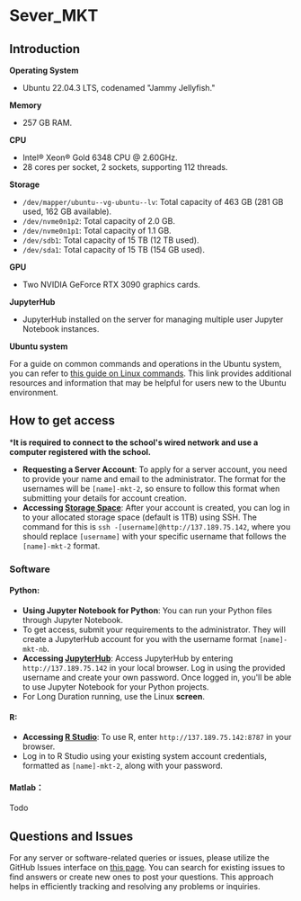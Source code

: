 # Sever_MKT

## **Introduction**

**Operating System** 

- Ubuntu 22.04.3 LTS, codenamed "Jammy Jellyfish."

**Memory**

- 257 GB RAM.

**CPU**

- Intel® Xeon® Gold 6348 CPU @ 2.60GHz.
- 28 cores per socket, 2 sockets, supporting 112 threads.

**Storage**

- `/dev/mapper/ubuntu--vg-ubuntu--lv`: Total capacity of 463 GB (281 GB used, 162 GB available).
- `/dev/nvme0n1p2`: Total capacity of 2.0 GB.
- `/dev/nvme0n1p1`: Total capacity of 1.1 GB.
- `/dev/sdb1`: Total capacity of 15 TB (12 TB used).
- `/dev/sda1`: Total capacity of 15 TB (154 GB used).

**GPU**

- Two NVIDIA GeForce RTX 3090 graphics cards.

**JupyterHub**

- JupyterHub installed on the server for managing multiple user Jupyter Notebook instances.

**Ubuntu system**

For a guide on common commands and operations in the Ubuntu system, you can refer to [this guide on Linux commands](https://scrp.econ.cuhk.edu.hk/guide/linux). This link provides additional resources and information that may be helpful for users new to the Ubuntu environment.



## **How to get access**

***It is required to connect to the school's wired network and use a computer registered with the school.**

- **Requesting a Server Account**: To apply for a server account, you need to provide your name and email to the administrator. The format for the usernames will be `[name]-mkt-2`, so ensure to follow this format when submitting your details for account creation.
- **Accessing <u>Storage Space</u>**: After your account is created, you can log in to your allocated storage space (default is 1TB) using SSH. The command for this is `ssh -[username]@http://137.189.75.142`, where you should replace `[username]` with your specific username that follows the `[name]-mkt-2` format.

### **Software**

#### Python:

- **Using Jupyter Notebook for Python**: You can run your Python files through Jupyter Notebook. 
- To get access, submit your requirements to the administrator. They will create a JupyterHub account for you with the username format `[name]-mkt-nb`.
- **Accessing <u>JupyterHub</u>**: Access JupyterHub by entering `http://137.189.75.142` in your local browser. Log in using the provided username and create your own password. Once logged in, you'll be able to use Jupyter Notebook for your Python projects.
- For Long Duration running, use the Linux **screen**. 

#### R:

- **Accessing <u>R Studio</u>**: To use R, enter `http://137.189.75.142:8787` in your browser.
- Log in to R Studio using your existing system account credentials, formatted as `[name]-mkt-2`, along with your password.

#### Matlab：
Todo

## Questions and Issues

For any server or software-related queries or issues, please utilize the GitHub Issues interface on [this page](https://github.com/YunanOwO/Sever_MKT/issues). You can search for existing issues to find answers or create new ones to post your questions. This approach helps in efficiently tracking and resolving any problems or inquiries.
